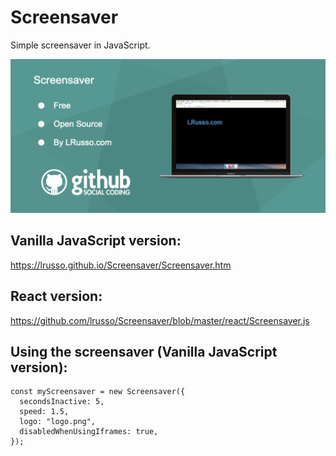 # Screensaver

Simple screensaver in JavaScript.

![alt screenshot](https://raw.githubusercontent.com/lrusso/Screensaver/master/Screensaver.png)

## Vanilla JavaScript version:

https://lrusso.github.io/Screensaver/Screensaver.htm

## React version:

https://github.com/lrusso/Screensaver/blob/master/react/Screensaver.js

## Using the screensaver (Vanilla JavaScript version):

```
const myScreensaver = new Screensaver({
  secondsInactive: 5,
  speed: 1.5,
  logo: "logo.png",
  disabledWhenUsingIframes: true,
});
```
